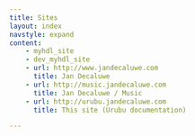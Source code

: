 ```yaml
---
title: Sites
layout: index
navstyle: expand
content:
    - myhdl_site 
    - dev_myhdl_site
    - url: http://www.jandecaluwe.com
      title: Jan Decaluwe
    - url: http://music.jandecaluwe.com
      title: Jan Decaluwe / Music
    - url: http://urubu.jandecaluwe.com
      title: This site (Urubu documentation)

---
```


